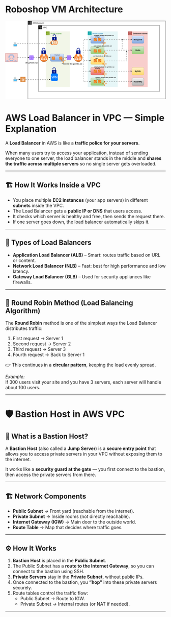# Roboshop VM Architecture
![Diagram](images/roboshop.svg)

# AWS Load Balancer in VPC — Simple Explanation

A **Load Balancer** in AWS is like a **traffic police for your servers**.

When many users try to access your application, instead of sending everyone to one server, the load balancer stands in the middle and **shares the traffic across multiple servers** so no single server gets overloaded.

---

## 🏗 How It Works Inside a VPC

- You place multiple **EC2 instances** (your app servers) in different **subnets** inside the VPC.  
- The Load Balancer gets a **public IP or DNS** that users access.  
- It checks which server is healthy and free, then sends the request there.  
- If one server goes down, the load balancer automatically skips it.

---
## 🧭 Types of Load Balancers

- **Application Load Balancer (ALB)** – Smart: routes traffic based on URL or content.  
- **Network Load Balancer (NLB)** – Fast: best for high performance and low latency.  
- **Gateway Load Balancer (GLB)** – Used for security appliances like firewalls.

---

## 🔁 Round Robin Method (Load Balancing Algorithm)

The **Round Robin** method is one of the simplest ways the Load Balancer distributes traffic:

1. First request → Server 1  
2. Second request → Server 2  
3. Third request → Server 3  
4. Fourth request → Back to Server 1

👉 This continues in a **circular pattern**, keeping the load evenly spread.

*Example:*  
If 300 users visit your site and you have 3 servers, each server will handle about 100 users.

---


# 🛡️ Bastion Host in AWS VPC

## 📌 What is a Bastion Host?
A **Bastion Host** (also called a **Jump Server**) is a **secure entry point** that allows you to access private servers in your VPC without exposing them to the internet.

It works like a **security guard at the gate** — you first connect to the bastion, then access the private servers from there.

---

## 🏗️ Network Components

- **Public Subnet** → Front yard (reachable from the internet).  
- **Private Subnet** → Inside rooms (not directly reachable).  
- **Internet Gateway (IGW)** → Main door to the outside world.  
- **Route Table** → Map that decides where traffic goes.

---

## ⚙️ How It Works

1. **Bastion Host** is placed in the **Public Subnet**.  
2. The Public Subnet has a **route to the Internet Gateway**, so you can connect to the bastion using SSH.  
3. **Private Servers** stay in the **Private Subnet**, without public IPs.  
4. Once connected to the bastion, you **“hop”** into these private servers securely.  
5. Route tables control the traffic flow:
   - Public Subnet → Route to IGW.
   - Private Subnet → Internal routes (or NAT if needed).

---